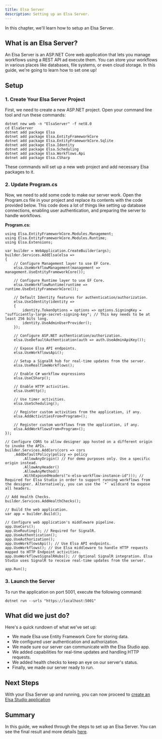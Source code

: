 ```yaml
---
title: Elsa Server
description: Setting up an Elsa Server.
---
```


In this chapter, we'll learn how to setup an Elsa Server.

## What is an Elsa Server?

An Elsa Server is an ASP.NET Core web application that lets you manage workflows using a REST API ad execute them. 
You can store your workflows in various places like databases, file systems, or even cloud storage. In this guide, we're going to learn how to set one up! 

## Setup

### 1. Create Your Elsa Server Project

First, we need to create a new ASP.NET project. Open your command line tool and run these commands:

```shell
dotnet new web -n "ElsaServer" -f net8.0
cd ElsaServer
dotnet add package Elsa
dotnet add package Elsa.EntityFrameworkCore
dotnet add package Elsa.EntityFrameworkCore.Sqlite
dotnet add package Elsa.Identity
dotnet add package Elsa.Scheduling
dotnet add package Elsa.Workflows.Api
dotnet add package Elsa.CSharp
```

These commands will set up a new web project and add necessary Elsa packages to it.

### 2. Update Program.cs

Now, we need to add some code to make our server work.
Open the Program.cs file in your project and replace its contents with the code provided below.
This code does a lot of things like setting up database connections, enabling user authentication, and preparing the server to handle workflows.

**Program.cs:**

```clike
using Elsa.EntityFrameworkCore.Modules.Management;
using Elsa.EntityFrameworkCore.Modules.Runtime;
using Elsa.Extensions;

var builder = WebApplication.CreateBuilder(args);
builder.Services.AddElsa(elsa =>
{
    // Configure Management layer to use EF Core.
    elsa.UseWorkflowManagement(management => management.UseEntityFrameworkCore());

    // Configure Runtime layer to use EF Core.
    elsa.UseWorkflowRuntime(runtime => runtime.UseEntityFrameworkCore());
    
    // Default Identity features for authentication/authorization.
    elsa.UseIdentity(identity =>
    {
        identity.TokenOptions = options => options.SigningKey = "sufficiently-large-secret-signing-key"; // This key needs to be at least 256 bits long.
        identity.UseAdminUserProvider();
    });
    
    // Configure ASP.NET authentication/authorization.
    elsa.UseDefaultAuthentication(auth => auth.UseAdminApiKey());
    
    // Expose Elsa API endpoints.
    elsa.UseWorkflowsApi();
    
    // Setup a SignalR hub for real-time updates from the server.
    elsa.UseRealTimeWorkflows();
    
    // Enable C# workflow expressions
    elsa.UseCSharp();
    
    // Enable HTTP activities.
    elsa.UseHttp();
    
    // Use timer activities.
    elsa.UseScheduling();
    
    // Register custom activities from the application, if any.
    elsa.AddActivitiesFrom<Program>();
    
    // Register custom workflows from the application, if any.
    elsa.AddWorkflowsFrom<Program>();
});

// Configure CORS to allow designer app hosted on a different origin to invoke the APIs.
builder.Services.AddCors(cors => cors
    .AddDefaultPolicy(policy => policy
        .AllowAnyOrigin() // For demo purposes only. Use a specific origin instead.
        .AllowAnyHeader()
        .AllowAnyMethod()
        .WithExposedHeaders("x-elsa-workflow-instance-id"))); // Required for Elsa Studio in order to support running workflows from the designer. Alternatively, you can use the `*` wildcard to expose all headers.

// Add Health Checks.
builder.Services.AddHealthChecks();

// Build the web application.
var app = builder.Build();

// Configure web application's middleware pipeline.
app.UseCors();
app.UseRouting(); // Required for SignalR.
app.UseAuthentication();
app.UseAuthorization();
app.UseWorkflowsApi(); // Use Elsa API endpoints.
app.UseWorkflows(); // Use Elsa middleware to handle HTTP requests mapped to HTTP Endpoint activities.
app.UseWorkflowsSignalRHubs(); // Optional SignalR integration. Elsa Studio uses SignalR to receive real-time updates from the server. 

app.Run();
```

### 3. Launch the Server

To run the application on port 5001, execute the following command:

```shell
dotnet run --urls "https://localhost:5001"
```

## What did we just do?

Here's a quick rundown of what we've set up:

- We made Elsa use Entity Framework Core for storing data.
- We configured user authentication and authorization.
- We made sure our server can communicate with the Elsa Studio app.
- We added capabilities for real-time updates and handling HTTP requests.
- We added health checks to keep an eye on our server's status.
- Finally, we made our server ready to run.

## Next Steps

With your Elsa Server up and running, you can now proceed to [create an Elsa Studio application](./elsa-studio-blazorwasm)

## Summary

In this guide, we walked through the steps to set up an Elsa Server. You can see the final result and more details [here](https://github.com/elsa-workflows/elsa-guides/tree/main/src/installation/elsa-server/ElsaServer).